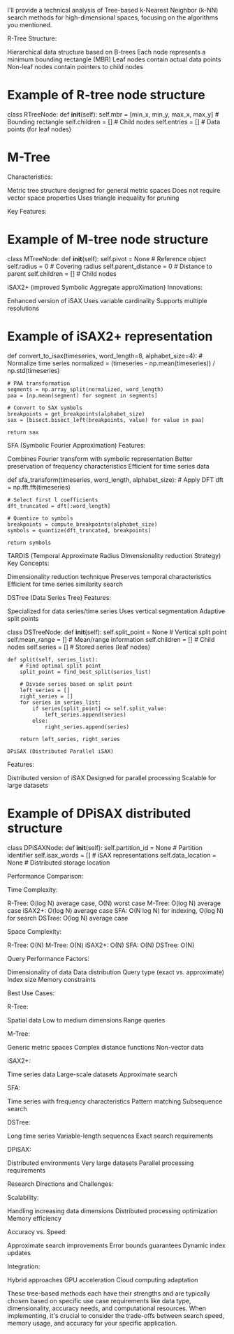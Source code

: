 I'll provide a technical analysis of Tree-based k-Nearest Neighbor (k-NN) search methods for high-dimensional spaces, focusing on the algorithms you mentioned.

R-Tree
Structure:


Hierarchical data structure based on B-trees
Each node represents a minimum bounding rectangle (MBR)
Leaf nodes contain actual data points
Non-leaf nodes contain pointers to child nodes

# Example of R-tree node structure
class RTreeNode:
    def __init__(self):
        self.mbr = [min_x, min_y, max_x, max_y]  # Bounding rectangle
        self.children = []  # Child nodes
        self.entries = []   # Data points (for leaf nodes)


# M-Tree
Characteristics:


Metric tree structure designed for general metric spaces
Does not require vector space properties
Uses triangle inequality for pruning

Key Features:

# Example of M-tree node structure
class MTreeNode:
    def __init__(self):
        self.pivot = None          # Reference object
        self.radius = 0            # Covering radius
        self.parent_distance = 0   # Distance to parent
        self.children = []         # Child nodes

iSAX2+ (improved Symbolic Aggregate approXimation)
Innovations:


Enhanced version of iSAX
Uses variable cardinality
Supports multiple resolutions

# Example of iSAX2+ representation
def convert_to_isax(timeseries, word_length=8, alphabet_size=4):
    # Normalize time series
    normalized = (timeseries - np.mean(timeseries)) / np.std(timeseries)
    
    # PAA transformation
    segments = np.array_split(normalized, word_length)
    paa = [np.mean(segment) for segment in segments]
    
    # Convert to SAX symbols
    breakpoints = get_breakpoints(alphabet_size)
    sax = [bisect.bisect_left(breakpoints, value) for value in paa]
    
    return sax

SFA (Symbolic Fourier Approximation)
Features:


Combines Fourier transform with symbolic representation
Better preservation of frequency characteristics
Efficient for time series data

def sfa_transform(timeseries, word_length, alphabet_size):
    # Apply DFT
    dft = np.fft.fft(timeseries)
    
    # Select first l coefficients
    dft_truncated = dft[:word_length]
    
    # Quantize to symbols
    breakpoints = compute_breakpoints(alphabet_size)
    symbols = quantize(dft_truncated, breakpoints)
    
    return symbols

TARDIS (Temporal Approximate Radius DImensionality reduction Strategy)
Key Concepts:


Dimensionality reduction technique
Preserves temporal characteristics
Efficient for time series similarity search


DSTree (Data Series Tree)
Features:


Specialized for data series/time series
Uses vertical segmentation
Adaptive split points

class DSTreeNode:
    def __init__(self):
        self.split_point = None    # Vertical split point
        self.mean_range = []       # Mean/range information
        self.children = []         # Child nodes
        self.series = []           # Stored series (leaf nodes)
    
    def split(self, series_list):
        # Find optimal split point
        split_point = find_best_split(series_list)
        
        # Divide series based on split point
        left_series = []
        right_series = []
        for series in series_list:
            if series[split_point] <= self.split_value:
                left_series.append(series)
            else:
                right_series.append(series)
                
        return left_series, right_series
    
    DPiSAX (Distributed Parallel iSAX)
Features:


Distributed version of iSAX
Designed for parallel processing
Scalable for large datasets

# Example of DPiSAX distributed structure
class DPiSAXNode:
    def __init__(self):
        self.partition_id = None   # Partition identifier
        self.isax_words = []       # iSAX representations
        self.data_location = None  # Distributed storage location




Performance Comparison:

Time Complexity:


R-Tree: O(log N) average case, O(N) worst case
M-Tree: O(log N) average case
iSAX2+: O(log N) average case
SFA: O(N log N) for indexing, O(log N) for search
DSTree: O(log N) average case


Space Complexity:


R-Tree: O(N)
M-Tree: O(N)
iSAX2+: O(N)
SFA: O(N)
DSTree: O(N)


Query Performance Factors:


Dimensionality of data
Data distribution
Query type (exact vs. approximate)
Index size
Memory constraints

Best Use Cases:

R-Tree:


Spatial data
Low to medium dimensions
Range queries


M-Tree:


Generic metric spaces
Complex distance functions
Non-vector data


iSAX2+:


Time series data
Large-scale datasets
Approximate search


SFA:


Time series with frequency characteristics
Pattern matching
Subsequence search


DSTree:


Long time series
Variable-length sequences
Exact search requirements


DPiSAX:


Distributed environments
Very large datasets
Parallel processing requirements

Research Directions and Challenges:

Scalability:


Handling increasing data dimensions
Distributed processing optimization
Memory efficiency


Accuracy vs. Speed:


Approximate search improvements
Error bounds guarantees
Dynamic index updates


Integration:


Hybrid approaches
GPU acceleration
Cloud computing adaptation

These tree-based methods each have their strengths and are typically chosen based on specific use case requirements like data type, dimensionality, accuracy needs, and computational resources. When implementing, it's crucial to consider the trade-offs between search speed, memory usage, and accuracy for your specific application.
